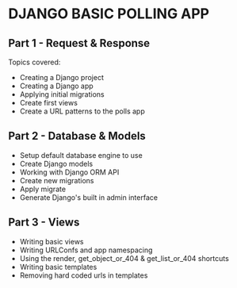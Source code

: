 # DJANGO BASIC POLLING APP

## Part 1 - Request & Response
Topics covered:
- Creating a Django project
- Creating a Django app
- Applying initial migrations
- Create first views
- Create a URL patterns to the polls app

## Part 2 - Database & Models
- Setup default database engine to use
- Create Django models
- Working with Django ORM API
- Create new migrations 
- Apply migrate
- Generate Django's built in admin interface

## Part 3 - Views
- Writing basic views
- Writing URLConfs and app namespacing
- Using the render, get_object_or_404 & get_list_or_404 shortcuts
- Writing basic templates
- Removing hard coded urls in templates
